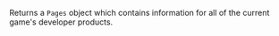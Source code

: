 Returns a `Pages` object which contains information for all of the current game's developer products.